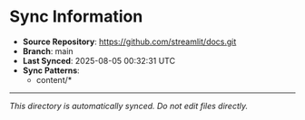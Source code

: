 # Sync Information

- **Source Repository**: https://github.com/streamlit/docs.git
- **Branch**: main
- **Last Synced**: 2025-08-05 00:32:31 UTC
- **Sync Patterns**:
  - content/*

---
*This directory is automatically synced. Do not edit files directly.*
